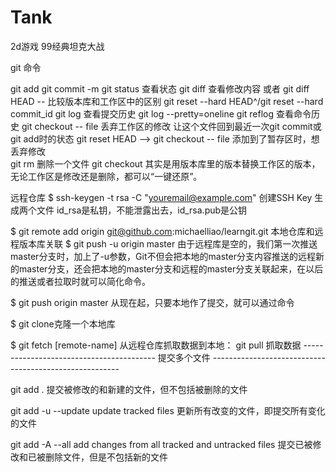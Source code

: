 # Tank
2d游戏  99经典坦克大战

git 命令

git add <file>
git commit -m<message>
git status  查看状态
git diff	查看修改内容 或者 git diff HEAD --<file>  比较版本库和工作区中的区别
git reset --hard HEAD^/git reset --hard commit_id
git log  查看提交历史  git log --pretty=oneline
git reflog  查看命令历史
git checkout -- file  丢弃工作区的修改  让这个文件回到最近一次git commit或git add时的状态
git reset HEAD <file> --> git checkout -- file  添加到了暂存区时，想丢弃修改  
git rm <file> 删除一个文件
git checkout 其实是用版本库里的版本替换工作区的版本，无论工作区是修改还是删除，都可以“一键还原”。

远程仓库
$ ssh-keygen -t rsa -C "youremail@example.com"   创建SSH Key 生成两个文件 id_rsa是私钥，不能泄露出去，id_rsa.pub是公钥

$ git remote add origin git@github.com:michaelliao/learngit.git  本地仓库和远程版本库关联
$ git push -u origin master    由于远程库是空的，我们第一次推送master分支时，加上了-u参数，Git不但会把本地的master分支内容推送的远程新的master分支，还会把本地的master分支和远程的master分支关联起来，在以后的推送或者拉取时就可以简化命令。

$ git push origin master  从现在起，只要本地作了提交，就可以通过命令

$ git clone克隆一个本地库

$ git fetch [remote-name] 从远程仓库抓取数据到本地：
git pull  抓取数据
-----------------------------------------   提交多个文件   -------------------------------------------------------

git add .                               提交被修改的和新建的文件，但不包括被删除的文件                            

git add -u     --update          update tracked files    更新所有改变的文件，即提交所有变化的文件

git add -A    --all                  add changes from all tracked and untracked files   提交已被修改和已被删除文件，但是不包括新的文件
